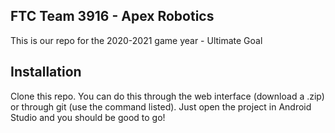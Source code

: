 ## FTC Team 3916 - Apex Robotics
This is our repo for the 2020-2021 game year - Ultimate Goal

## Installation
Clone this repo. You can do this through the web interface (download a .zip) or through git (use the command listed).
Just open the project in Android Studio and you should be good to go!